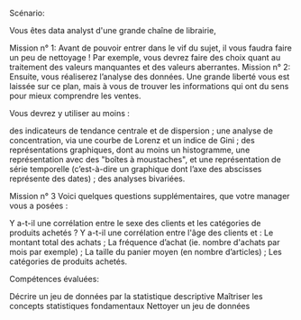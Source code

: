 Scénario:

Vous êtes data analyst d'une grande chaîne de librairie,

Mission n° 1:
Avant de pouvoir entrer dans le vif du sujet, il vous faudra faire un peu de nettoyage ! Par exemple, vous devrez faire des choix quant au traitement des valeurs manquantes et des valeurs aberrantes.
Mission n° 2:
Ensuite, vous réaliserez l’analyse des données. Une grande liberté vous est laissée sur ce plan, mais à vous de trouver les informations qui ont du sens pour mieux comprendre les ventes.

Vous devrez y utiliser au moins :

des indicateurs de tendance centrale et de dispersion ;
une analyse de concentration, via une courbe de Lorenz et un indice de Gini ;
des représentations graphiques, dont au moins un histogramme, une représentation avec des "boîtes à moustaches", et une représentation de série temporelle (c’est-à-dire un graphique dont l’axe des abscisses représente des dates) ;
des analyses bivariées.

Mission n° 3
Voici quelques questions supplémentaires, que votre manager vous a posées :

Y a-t-il une corrélation entre le sexe des clients et les catégories de produits achetés ?
Y a-t-il une corrélation entre l'âge des clients et :
Le montant total des achats ;
La fréquence d’achat (ie. nombre d'achats par mois par exemple) ;
La taille du panier moyen (en nombre d’articles) ;
Les catégories de produits achetés.

Compétences évaluées:

Décrire un jeu de données par la statistique descriptive
Maîtriser les concepts statistiques fondamentaux
Nettoyer un jeu de données